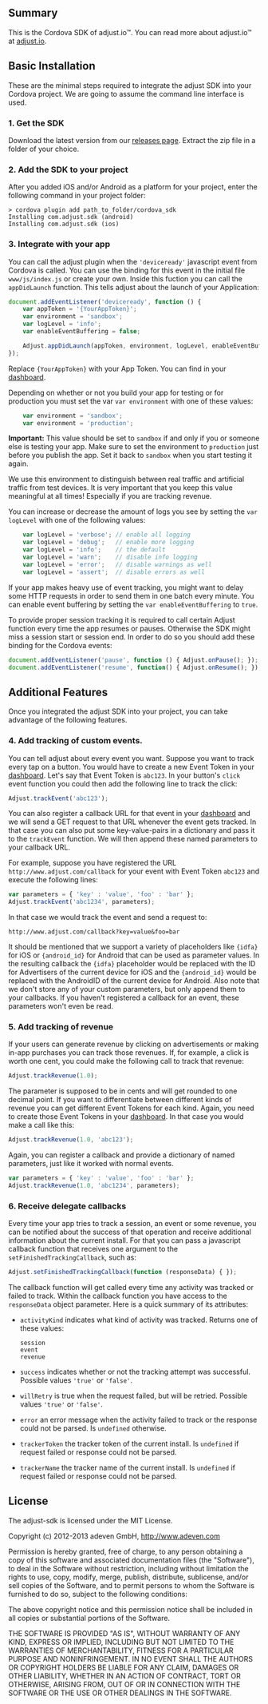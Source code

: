 ## Summary

This is the Cordova SDK of adjust.io™. You can read more about adjust.io™ at
[adjust.io].

## Basic Installation

These are the minimal steps required to integrate the adjust SDK into your
Cordova project. We are going to assume the command line interface is used.

### 1. Get the SDK

Download the latest version from our [releases page][releases]. Extract the
zip file in a folder of your choice.

### 2. Add the SDK to your project

After you added iOS and/or Android as a platform for your project, enter the
following command in your project folder:

```
> cordova plugin add path_to_folder/cordova_sdk
Installing com.adjust.sdk (android)
Installing com.adjust.sdk (ios)
```

### 3. Integrate with your app

You can call the adjust plugin when the `'deviceready'` javascript event from
Cordova is called. You can use the binding for this event in the initial file
`www/js/index.js` or create your own. Inside this fuction you can call the
`appDidLaunch` function. This tells adjust about the launch of your
Application:

```javascript
document.addEventListener('deviceready', function () {
    var appToken = '{YourAppToken}';
    var environment = 'sandbox';
    var logLevel = 'info';
    var enableEventBuffering = false;

    Adjust.appDidLaunch(appToken, environment, logLevel, enableEventBuffering);
});
```

Replace `{YourAppToken}` with your App Token. You can find in your [dashboard].

Depending on whether or not you build your app for testing or for production
you must set the var `var environment` with one of these values:

```javascript
    var environment = 'sandbox';
    var environment = 'production';
```

**Important:** This value should be set to `sandbox` if and only if you or
someone else is testing your app. Make sure to set the environment to
`production` just before you publish the app. Set it back to `sandbox` when you
start testing it again.

We use this environment to distinguish between real traffic and artificial
traffic from test devices. It is very important that you keep this value
meaningful at all times! Especially if you are tracking revenue.

You can increase or decrease the amount of logs you see by setting the `var
logLevel` with one of the following values:

```javascript
    var logLevel = 'verbose'; // enable all logging
    var logLevel = 'debug';   // enable more logging
    var logLevel = 'info';    // the default
    var logLevel = 'warn';    // disable info logging
    var logLevel = 'error';   // disable warnings as well
    var logLevel = 'assert';  // disable errors as well
```

If your app makes heavy use of event tracking, you might want to delay some
HTTP requests in order to send them in one batch every minute. You can enable
event buffering by setting the `var enableEventBuffering` to `true`.

To provide proper session tracking it is required to call certain Adjust
function every time the app resumes or pauses. Otherwise the SDK might miss a
session start or session end. In order to do so you should add these binding
for the Cordova events:

```javascript
document.addEventListener('pause', function () { Adjust.onPause(); });
document.addEventListener('resume', function() { Adjust.onResume(); });
```

## Additional Features

Once you integrated the adjust SDK into your project, you can take advantage of
the following features.

### 4. Add tracking of custom events.

You can tell adjust about every event you want. Suppose you want to track every
tap on a button. You would have to create a new Event Token in your
[dashboard]. Let's say that Event Token is `abc123`. In your button's `click`
event function you could then add the following line to track the click:

```javascript
Adjust.trackEvent('abc123');
```

You can also register a callback URL for that event in your [dashboard] and we
will send a GET request to that URL whenever the event gets tracked. In that
case you can also put some key-value-pairs in a dictionary and pass it to the
`trackEvent` function. We will then append these named parameters to your
callback URL.

For example, suppose you have registered the URL
`http://www.adjust.com/callback` for your event with Event Token `abc123` and
execute the following lines:

```javascript
var parameters = { 'key' : 'value', 'foo' : 'bar' };
Adjust.trackEvent('abc1234', parameters);
```

In that case we would track the event and send a request to:

```
http://www.adjust.com/callback?key=value&foo=bar
```

It should be mentioned that we support a variety of placeholders like `{idfa}`
for iOS or `{android_id}` for Android that can be used as parameter values.  In
the resulting callback the `{idfa}` placeholder would be replaced with the ID
for Advertisers of the current device for iOS and the `{android_id}` would be
replaced with the AndroidID of the current device for Android. Also note that
we don't store any of your custom parameters, but only append them to your
callbacks.  If you haven't registered a callback for an event, these parameters
won't even be read.

### 5. Add tracking of revenue

If your users can generate revenue by clicking on advertisements or making
in-app purchases you can track those revenues. If, for example, a click is
worth one cent, you could make the following call to track that revenue:

```javascript
Adjust.trackRevenue(1.0);
```

The parameter is supposed to be in cents and will get rounded to one decimal
point. If you want to differentiate between different kinds of revenue you can
get different Event Tokens for each kind. Again, you need to create those Event
Tokens in your [dashboard]. In that case you would make a call like this:

```javascript
Adjust.trackRevenue(1.0, 'abc123');
```

Again, you can register a callback and provide a dictionary of named
parameters, just like it worked with normal events.

```javascript
var parameters = { 'key' : 'value', 'foo' : 'bar' };
Adjust.trackRevenue(1.0, 'abc1234', parameters);
```

### 6. Receive delegate callbacks

Every time your app tries to track a session, an event or some revenue, you can
be notified about the success of that operation and receive additional
information about the current install. For that you can pass a javascript
callback function that receives one argument to the
`setFinishedTrackingCallback`, such as:

```javascript
Adjust.setFinishedTrackingCallback(function (responseData) { });
```

The callback function will get called every time any activity was tracked or
failed to track. Within the callback function you have access to the
`responseData` object parameter. Here is a quick summary of its attributes:

- `activityKind` indicates what kind of activity was tracked.
  Returns one of these values:

    ```
    session
    event
    revenue
    ```

- `success` indicates whether or not the tracking attempt was successful.
  Possible values `'true'` or `'false'`.
- `willRetry` is true when the request failed, but will be retried. Possible
  values `'true'` or `'false'`.
- `error` an error message when the activity failed to track or the response
  could not be parsed. Is `undefined` otherwise.
- `trackerToken` the tracker token of the current install. Is `undefined` if
  request failed or response could not be parsed.
- `trackerName` the tracker name of the current install. Is `undefined` if
  request failed or response could not be parsed.

[releases]: https://github.com/adjust/cordova_sdk/releases
[adjust.io]: http://adjust.io
[dashboard]: http://adjust.io

## License

The adjust-sdk is licensed under the MIT License.

Copyright (c) 2012-2013 adeven GmbH,
http://www.adeven.com

Permission is hereby granted, free of charge, to any person obtaining a copy of
this software and associated documentation files (the "Software"), to deal in
the Software without restriction, including without limitation the rights to
use, copy, modify, merge, publish, distribute, sublicense, and/or sell copies
of the Software, and to permit persons to whom the Software is furnished to do
so, subject to the following conditions:

The above copyright notice and this permission notice shall be included in all
copies or substantial portions of the Software.

THE SOFTWARE IS PROVIDED "AS IS", WITHOUT WARRANTY OF ANY KIND, EXPRESS OR
IMPLIED, INCLUDING BUT NOT LIMITED TO THE WARRANTIES OF MERCHANTABILITY,
FITNESS FOR A PARTICULAR PURPOSE AND NONINFRINGEMENT. IN NO EVENT SHALL THE
AUTHORS OR COPYRIGHT HOLDERS BE LIABLE FOR ANY CLAIM, DAMAGES OR OTHER
LIABILITY, WHETHER IN AN ACTION OF CONTRACT, TORT OR OTHERWISE, ARISING FROM,
OUT OF OR IN CONNECTION WITH THE SOFTWARE OR THE USE OR OTHER DEALINGS IN THE
SOFTWARE.
